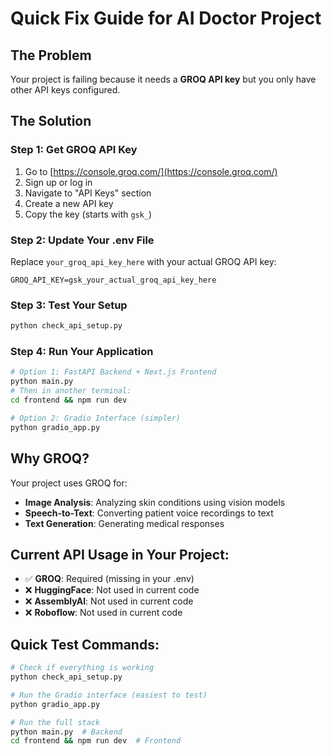 # Quick Fix Guide for AI Doctor Project

## The Problem
Your project is failing because it needs a **GROQ API key** but you only have other API keys configured.

## The Solution

### Step 1: Get GROQ API Key
1. Go to [https://console.groq.com/](https://console.groq.com/)
2. Sign up or log in
3. Navigate to "API Keys" section
4. Create a new API key
5. Copy the key (starts with `gsk_`)

### Step 2: Update Your .env File
Replace `your_groq_api_key_here` with your actual GROQ API key:
```
GROQ_API_KEY=gsk_your_actual_groq_api_key_here
```

### Step 3: Test Your Setup
```bash
python check_api_setup.py
```

### Step 4: Run Your Application
```bash
# Option 1: FastAPI Backend + Next.js Frontend
python main.py
# Then in another terminal:
cd frontend && npm run dev

# Option 2: Gradio Interface (simpler)
python gradio_app.py
```

## Why GROQ?
Your project uses GROQ for:
- **Image Analysis**: Analyzing skin conditions using vision models
- **Speech-to-Text**: Converting patient voice recordings to text
- **Text Generation**: Generating medical responses

## Current API Usage in Your Project:
- ✅ **GROQ**: Required (missing in your .env)
- ❌ **HuggingFace**: Not used in current code
- ❌ **AssemblyAI**: Not used in current code  
- ❌ **Roboflow**: Not used in current code

## Quick Test Commands:
```bash
# Check if everything is working
python check_api_setup.py

# Run the Gradio interface (easiest to test)
python gradio_app.py

# Run the full stack
python main.py  # Backend
cd frontend && npm run dev  # Frontend
```